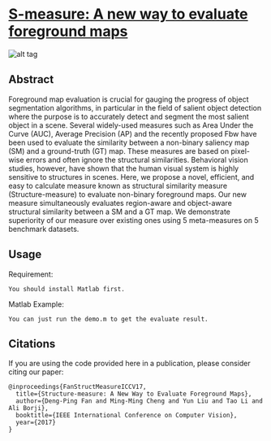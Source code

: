 # [S-measure: A new way to evaluate foreground maps](http://dpfan.net/smeasure/)

![alt tag](http://dpfan.net/wp-content/uploads/2017/07/S-measure.png)

## Abstract

Foreground map evaluation is crucial for gauging the progress of object segmentation algorithms, in particular in the field of salient object detection where the purpose is to accurately detect and segment the most salient object in a scene. Several widely-used measures such as Area Under the Curve (AUC), Average Precision (AP) and the recently proposed Fbw have been used to evaluate the similarity between a non-binary saliency map (SM) and a ground-truth (GT) map. These measures are based on pixel-wise errors and often ignore the structural similarities. Behavioral vision studies, however, have shown that the human visual system is highly sensitive to structures in scenes. Here, we propose a novel, efficient, and easy to calculate measure known as structural similarity measure (Structure-measure) to evaluate non-binary foreground maps. Our new measure simultaneously evaluates region-aware and object-aware structural similarity between a SM and a GT map. We demonstrate superiority of our measure over existing ones using 5 meta-measures on 5 benchmark datasets.

## Usage

Requirement:
  
    You should install Matlab first.
    
Matlab Example:
    
    You can just run the demo.m to get the evaluate result.

## Citations

If you are using the code provided here in a publication, please consider citing our paper:

    @inproceedings{FanStructMeasureICCV17,
      title={Structure-measure: A New Way to Evaluate Foreground Maps},
      author={Deng-Ping Fan and Ming-Ming Cheng and Yun Liu and Tao Li and Ali Borji},
      booktitle={IEEE International Conference on Computer Vision},
      year={2017}
    }
